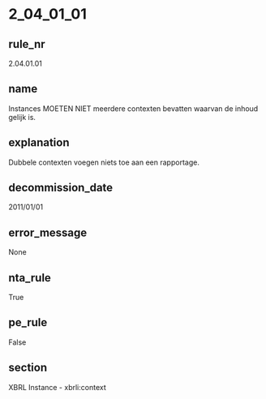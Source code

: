 # 2_04_01_01

## rule_nr
2.04.01.01

## name
Instances MOETEN NIET meerdere contexten bevatten waarvan de inhoud gelijk is.

## explanation
Dubbele contexten voegen niets toe aan een rapportage.

## decommission_date
2011/01/01

## error_message
None

## nta_rule
True

## pe_rule
False

## section
XBRL Instance - xbrli:context


